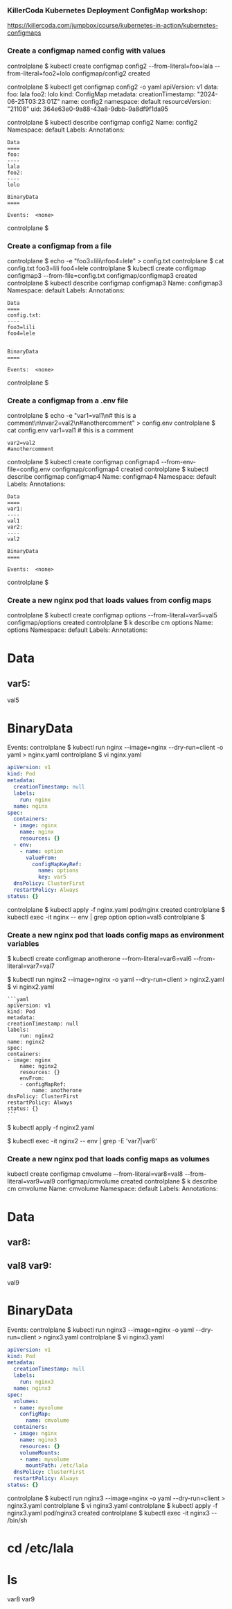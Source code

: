 ### KillerCoda Kubernetes Deployment ConfigMap workshop:
https://killercoda.com/jumpbox/course/kubernetes-in-action/kubernetes-configmaps


### Create a configmap named config with values

controlplane $ kubectl create configmap config2 --from-literal=foo=lala --from-literal=foo2=lolo
configmap/config2 created

controlplane $ kubectl get configmap config2 -o yaml
    apiVersion: v1
    data:
    foo: lala
    foo2: lolo
    kind: ConfigMap
    metadata:
    creationTimestamp: "2024-06-25T03:23:01Z"
    name: config2
    namespace: default
    resourceVersion: "21108"
    uid: 364e63e0-9a88-43a8-9dbb-9a8df9f1da95

controlplane $ kubectl describe configmap config2
    Name:         config2
    Namespace:    default
    Labels:       <none>
    Annotations:  <none>

    Data
    ====
    foo:
    ----
    lala
    foo2:
    ----
    lolo

    BinaryData
    ====

    Events:  <none>
controlplane $ 


### Create a configmap from a file
controlplane $ echo -e "foo3=lili\nfoo4=lele" > config.txt
controlplane $ cat config.txt
    foo3=lili
    foo4=lele
controlplane $ kubectl create configmap configmap3 --from-file=config.txt
    configmap/configmap3 created
controlplane $ kubectl describe configmap configmap3
    Name:         configmap3
    Namespace:    default
    Labels:       <none>
    Annotations:  <none>

    Data
    ====
    config.txt:
    ----
    foo3=lili
    foo4=lele


    BinaryData
    ====

    Events:  <none>
controlplane $ 


### Create a configmap from a .env file
controlplane $ echo -e "var1=val1\n# this is a comment\n\nvar2=val2\n#anothercomment" > config.env
controlplane $ cat config.env
    var1=val1
    # this is a comment

    var2=val2
    #anothercomment
controlplane $ kubectl create configmap configmap4 --from-env-file=config.env
    configmap/configmap4 created
controlplane $ kubectl describe configmap configmap4
    Name:         configmap4
    Namespace:    default
    Labels:       <none>
    Annotations:  <none>

    Data
    ====
    var1:
    ----
    val1
    var2:
    ----
    val2

    BinaryData
    ====

    Events:  <none>
controlplane $ 

### Create a new nginx pod that loads values from config maps
controlplane $ kubectl create configmap options --from-literal=var5=val5
configmap/options created
controlplane $ k describe cm options
Name:         options
Namespace:    default
Labels:       <none>
Annotations:  <none>

Data
====
var5:
----
val5

BinaryData
====

Events:  <none>
controlplane $ kubectl run nginx --image=nginx --dry-run=client -o yaml > nginx.yaml
controlplane $ vi nginx.yaml
```yaml
apiVersion: v1
kind: Pod
metadata:
  creationTimestamp: null
  labels:
    run: nginx
  name: nginx
spec:
  containers:
  - image: nginx
    name: nginx
    resources: {}
  - env:
    - name: option
      valueFrom:
        configMapKeyRef:
          name: options
          key: var5
  dnsPolicy: ClusterFirst
  restartPolicy: Always
status: {}
```
controlplane $ kubectl apply -f nginx.yaml
pod/nginx created
controlplane $ kubectl exec -it nginx -- env | grep option
option=val5
controlplane $ 
### Create a new nginx pod that loads config maps as environment variables
 $ kubectl create configmap anotherone --from-literal=var6=val6 --from-literal=var7=val7

 $ kubectl run nginx2 --image=nginx -o yaml --dry-run=client > nginx2.yaml
 $ vi nginx2.yaml

    ```yaml
    apiVersion: v1
    kind: Pod
    metadata:
    creationTimestamp: null
    labels:
        run: nginx2
    name: nginx2
    spec:
    containers:
    - image: nginx
        name: nginx2
        resources: {}
        envFrom:
        - configMapRef:
            name: anotherone
    dnsPolicy: ClusterFirst
    restartPolicy: Always
    status: {}
    ```

$ kubectl apply -f nginx2.yaml

$ kubectl exec -it nginx2 -- env | grep -E 'var7|var6'

### Create a new nginx pod that loads config maps as volumes
kubectl create configmap cmvolume --from-literal=var8=val8 --from-literal=var9=val9
configmap/cmvolume created
controlplane $ k describe cm cmvolume
Name:         cmvolume
Namespace:    default
Labels:       <none>
Annotations:  <none>

Data
====
var8:
----
val8
var9:
----
val9

BinaryData
====

Events:  <none>
controlplane $ kubectl run nginx3 --image=nginx -o yaml --dry-run=client > nginx3.yaml
controlplane $ vi nginx3.yaml


```yaml
apiVersion: v1
kind: Pod
metadata:
  creationTimestamp: null
  labels:
    run: nginx3
  name: nginx3
spec:
  volumes: 
  - name: myvolume
    configMap:
      name: cmvolume
  containers:
  - image: nginx
    name: nginx3
    resources: {}
    volumeMounts:
    - name: myvolume
      mountPath: /etc/lala
  dnsPolicy: ClusterFirst
  restartPolicy: Always
status: {}
```
controlplane $ kubectl run nginx3 --image=nginx -o yaml --dry-run=client > nginx3.yaml
controlplane $ vi nginx3.yaml
controlplane $ kubectl apply -f nginx3.yaml
pod/nginx3 created
controlplane $ kubectl exec -it nginx3 -- /bin/sh
# cd /etc/lala
# ls 
var8  var9
# 